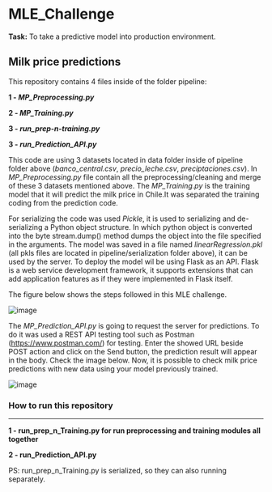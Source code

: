 # MLE_Challenge
**Task:** To take a predictive model into production environment.

## Milk price predictions ##

This repository contains 4 files inside of the folder pipeline:

**1 - *MP_Preprocessing.py***

**2 - *MP_Training.py***

**3 - *run_prep-n-training.py***

**3 - *run_Prediction_API.py***

This code are using 3 datasets located in data folder inside of pipeline folder above (*banco_central.csv*, *precio_leche.csv*, *preciptaciones.csv*). In *MP_Preprocessing.py* file contain all the preprocessing/cleaning and merge of these 3 datasets mentioned above. 
The *MP_Training.py* is the training model that it will predict the milk price in Chile.It was separated the training coding from the prediction code. 

For serializing the code was used *Pickle*, it is used to serializing and de-serializing a Python object structure. In which python object is converted into the byte stream.dump() method dumps the object into the file specified in the arguments.
The model was saved in a file named *linearRegression.pkl* (all pkls files are located in pipeline/serialization folder above), it can be used by the server. To deploy the model wil be using Flask as an API. Flask is a web service development framework, it supports extensions that can add application features as if they were implemented in Flask itself.

The figure below shows the steps followed in this MLE challenge.

![image](https://user-images.githubusercontent.com/51644705/179316413-d8b6bc64-cb25-4882-99d0-9c321f7cb087.png)

The *MP_Prediction_API.py* is going to request the server for predictions. To do it was used a REST API testing tool such as Postman (https://www.postman.com/) for testing. Enter the showed URL beside POST action and click on the Send button, the prediction result will appear in the body. Check the image below. Now, it is possible to check milk price predictions with new data using your model previously trained.

![image](https://user-images.githubusercontent.com/51644705/179322247-c1ed2595-948e-4d7c-8ce0-5c738129be8e.png)

### **How to run this repository** ###
______________________________________________________________________________________________________________________________________________________________________

**1 - run_prep_n_Training.py for run preprocessing and training modules all together**

**2 - run_Prediction_API.py**

PS: run_prep_n_Training.py is serialized, so they can also running separately.
